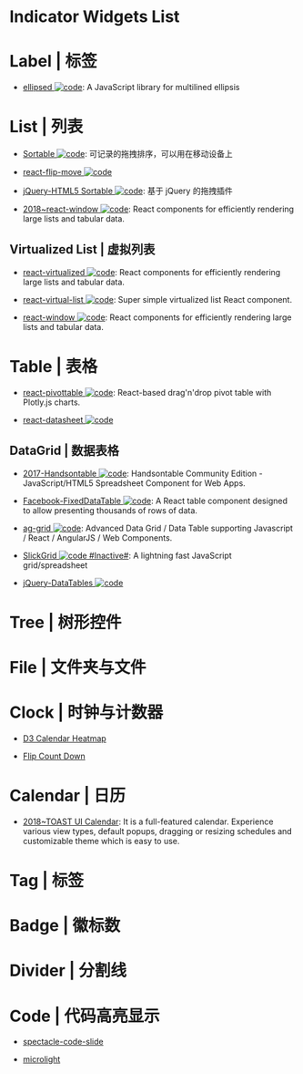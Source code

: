 # Indicator Widgets List

# Label | 标签

- [ellipsed ![code](https://ng-tech.icu/assets/code.svg)](https://github.com/nzambello/ellipsed): A JavaScript library for multilined ellipsis

# List | 列表

- [Sortable ![code](https://ng-tech.icu/assets/code.svg)](http://rubaxa.github.io/Sortable/): 可记录的拖拽排序，可以用在移动设备上

- [react-flip-move ![code](https://ng-tech.icu/assets/code.svg)](https://github.com/joshwcomeau/react-flip-move#enterleave-animations)

- [jQuery-HTML5 Sortable ![code](https://ng-tech.icu/assets/code.svg)](http://farhadi.ir/projects/html5sortable/): 基于 jQuery 的拖拽插件

- [2018~react-window ![code](https://ng-tech.icu/assets/code.svg)](https://github.com/bvaughn/react-window): React components for efficiently rendering large lists and tabular data.

## Virtualized List | 虚拟列表

- [react-virtualized ![code](https://ng-tech.icu/assets/code.svg)](https://bvaughn.github.io/react-virtualized/): React components for efficiently rendering large lists and tabular data.

- [react-virtual-list ![code](https://ng-tech.icu/assets/code.svg)](https://github.com/developerdizzle/react-virtual-list): Super simple virtualized list React component.

- [react-window ![code](https://ng-tech.icu/assets/code.svg)](https://github.com/bvaughn/react-window): React components for efficiently rendering large lists and tabular data.

# Table | 表格

- [react-pivottable ![code](https://ng-tech.icu/assets/code.svg)](https://react-pivottable.js.org/): React-based drag'n'drop pivot table with Plotly.js charts.

- [react-datasheet ![code](https://ng-tech.icu/assets/code.svg)](https://nadbm.github.io/react-datasheet/)

## DataGrid | 数据表格

- [2017-Handsontable ![code](https://ng-tech.icu/assets/code.svg)](https://github.com/handsontable/handsontable): Handsontable Community Edition - JavaScript/HTML5 Spreadsheet Component for Web Apps.

- [Facebook-FixedDataTable ![code](https://ng-tech.icu/assets/code.svg)](http://facebook.github.io/fixed-data-table/getting-started.html): A React table component designed to allow presenting thousands of rows of data.

- [ag-grid ![code](https://ng-tech.icu/assets/code.svg)](https://github.com/ceolter/ag-grid): Advanced Data Grid / Data Table supporting Javascript / React / AngularJS / Web Components.

- [SlickGrid ![code](https://ng-tech.icu/assets/code.svg) #Inactive#](https://github.com/mleibman/SlickGrid): A lightning fast JavaScript grid/spreadsheet

- [jQuery-DataTables ![code](https://ng-tech.icu/assets/code.svg)](https://www.datatables.net/examples/basic_init/zero_configuration.html)

# Tree | 树形控件

# File | 文件夹与文件

# Clock | 时钟与计数器

- [D3 Calendar Heatmap](https://github.com/DKirwan/calendar-heatmap)

- [Flip Count Down](https://github.com/xdan/flipcountdown)

# Calendar | 日历

- [2018~TOAST UI Calendar](http://ui.toast.com/tui-calendar/): It is a full-featured calendar. Experience various view types, default popups, dragging or resizing schedules and customizable theme which is easy to use.

# Tag | 标签

# Badge | 徽标数

# Divider | 分割线

# Code | 代码高亮显示

- [spectacle-code-slide](https://github.com/thejameskyle/spectacle-code-slide)

- [microlight](https://github.com/asvd/microlight)
